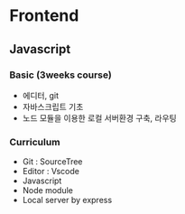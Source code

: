 # Frontend
## Javascript

### Basic (3weeks course)
- 에디터, git
- 자바스크립트 기초
- 노드 모듈을 이용한 로컬 서버환경 구축, 라우팅

### Curriculum
- Git : SourceTree
- Editor : Vscode
- Javascript
- Node module
- Local server by express
